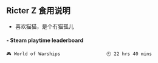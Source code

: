 ## Ricter Z 食用说明
- 喜欢猫猫，是个冇猫孤儿

<!-- steam-box start -->
#### - Steam playtime leaderboard
```text
🎮 World of Warships                 🕘 22 hrs 40 mins
```
<!-- Powered by https://github.com/YouEclipse/steam-box . -->
<!-- steam-box end -->

